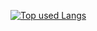<!-- リポジトリステータス -->
<!-- [![hogehoge's github stats](https://github-readme-stats.vercel.app/api?username=atzzCokeK&hide=contribs&count_private=true&show_icons=true&theme=tokyonight)](https://github.com/atzzCokeK/) -->
<!-- ソースコード統計 -->
[![Top used Langs](https://github-readme-stats.vercel.app/api/top-langs/?username=atzzCokeK&layout=compact&theme=tokyonight)](https://github.com/atzzCokeK/)
